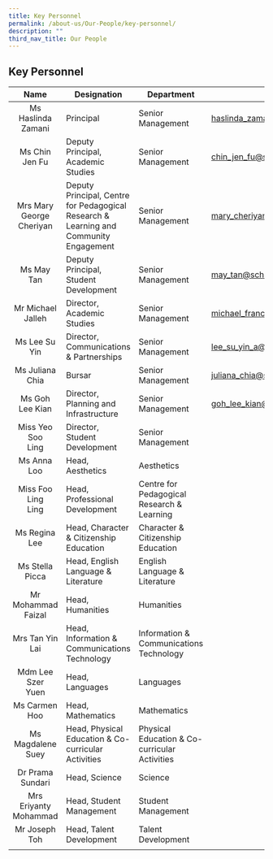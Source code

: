 ```yaml
---
title: Key Personnel
permalink: /about-us/Our-People/key-personnel/
description: ""
third_nav_title: Our People
---
```

## Key Personnel

| Name  | Designation  | Department  | Email  |
|:-:|---|---|---|
| Ms Haslinda<br> Zamani  | Principal  | Senior Management  | [haslinda\_zamani@schools.gov.sg](mailto:haslinda\_zamani@schools.gov.sg)  |
| Ms Chin Jen Fu  | Deputy Principal, <br>Academic Studies  | Senior Management  | [chin\_jen\_fu@schools.gov.sg](mailto:chin\_jen\_fu@schools.gov.sg)  |
| Mrs Mary<br> George <br>Cheriyan  | Deputy Principal, Centre for Pedagogical Research & Learning and Community Engagement  | Senior Management  | [mary\_cheriyan@schools.gov.sg](mailto:mary\_cheriyan@schools.gov.sg)  |
| Ms May Tan  | Deputy Principal, Student <br>Development  | Senior Management  | [may\_tan@schools.gov.sg](mailto:may\_tan@schools.gov.sg)  |
| Mr Michael <br>Jalleh  | Director, Academic Studies  | Senior Management  | [michael\_francis\_jalleh@schools.gov.sg](mailto:michael\_francis\_jalleh@schools.gov.sg)  |
| Ms Lee Su Yin  | Director, Communications & Partnerships  | Senior Management  | [lee\_su\_yin\_a@schools.gov.sg](mailto:lee\_su\_yin\_a@schools.gov.sg)  |
| Ms Juliana Chia  | Bursar  | Senior Management  | [juliana\_chia@schools.gov.sg](mailto:juliana\_chia@schools.gov.sg)  |
| Ms Goh Lee Kian  | Director, Planning and Infrastructure  | Senior Management  | [goh\_lee\_kian@schools.gov.sg](mailto:goh\_lee\_kian@schools.gov.sg)  |
| Miss Yeo Soo<br> Ling  | Director, Student Development  | Senior Management  |   |
| Ms Anna Loo  | Head, Aesthetics  | Aesthetics  |   |
| Miss Foo Ling <br>Ling  | Head, Professional Development  | Centre for Pedagogical Research & Learning  |   |
| Ms Regina Lee  | Head, Character & Citizenship Education  |  Character & Citizenship Education |   |
| Ms Stella Picca  | Head, English Language & Literature  | English Language & Literature  |   |
| Mr Mohammad<br> Faizal  | Head, Humanities  | Humanities  |   |
| Mrs Tan Yin Lai  | Head, Information & Communications Technology  | Information & Communications Technology  |   |
| Mdm Lee Szer<br> Yuen  | Head, Languages  | Languages  |   |
| Ms Carmen Hoo  | Head, Mathematics  | Mathematics  |   |
| Ms Magdalene<br> Suey  | Head, Physical Education & Co-curricular Activities  |  Physical Education & Co-curricular Activities |   |
| Dr Prama <br>Sundari  |  Head, Science | Science  |   |
| Mrs Eriyanty <br>Mohammad  |  Head, Student Management | Student Management  |   |
| Mr Joseph Toh  | Head, Talent Development  | Talent Development  |   |
|   |   |   |   |